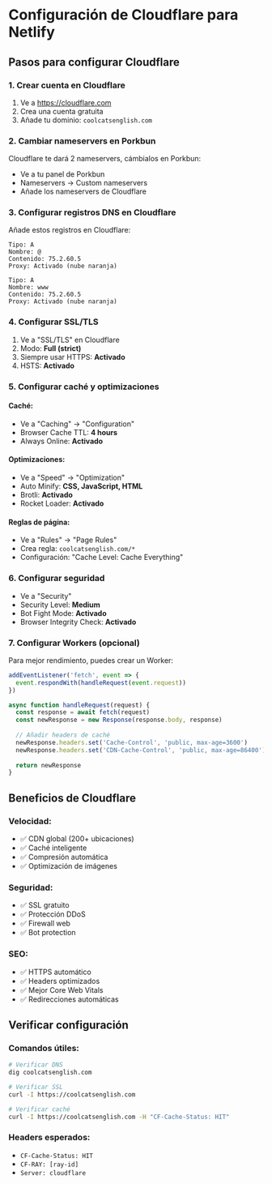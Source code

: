 # Configuración de Cloudflare para Netlify

## Pasos para configurar Cloudflare

### 1. Crear cuenta en Cloudflare
1. Ve a https://cloudflare.com
2. Crea una cuenta gratuita
3. Añade tu dominio: `coolcatsenglish.com`

### 2. Cambiar nameservers en Porkbun
Cloudflare te dará 2 nameservers, cámbialos en Porkbun:
- Ve a tu panel de Porkbun
- Nameservers → Custom nameservers
- Añade los nameservers de Cloudflare

### 3. Configurar registros DNS en Cloudflare
Añade estos registros en Cloudflare:

```
Tipo: A
Nombre: @
Contenido: 75.2.60.5
Proxy: Activado (nube naranja)

Tipo: A
Nombre: www
Contenido: 75.2.60.5
Proxy: Activado (nube naranja)
```

### 4. Configurar SSL/TLS
1. Ve a "SSL/TLS" en Cloudflare
2. Modo: **Full (strict)**
3. Siempre usar HTTPS: **Activado**
4. HSTS: **Activado**

### 5. Configurar caché y optimizaciones

#### Caché:
- Ve a "Caching" → "Configuration"
- Browser Cache TTL: **4 hours**
- Always Online: **Activado**

#### Optimizaciones:
- Ve a "Speed" → "Optimization"
- Auto Minify: **CSS, JavaScript, HTML**
- Brotli: **Activado**
- Rocket Loader: **Activado**

#### Reglas de página:
- Ve a "Rules" → "Page Rules"
- Crea regla: `coolcatsenglish.com/*`
- Configuración: "Cache Level: Cache Everything"

### 6. Configurar seguridad
- Ve a "Security"
- Security Level: **Medium**
- Bot Fight Mode: **Activado**
- Browser Integrity Check: **Activado**

### 7. Configurar Workers (opcional)
Para mejor rendimiento, puedes crear un Worker:

```javascript
addEventListener('fetch', event => {
  event.respondWith(handleRequest(event.request))
})

async function handleRequest(request) {
  const response = await fetch(request)
  const newResponse = new Response(response.body, response)
  
  // Añadir headers de caché
  newResponse.headers.set('Cache-Control', 'public, max-age=3600')
  newResponse.headers.set('CDN-Cache-Control', 'public, max-age=86400')
  
  return newResponse
}
```

## Beneficios de Cloudflare

### Velocidad:
- ✅ CDN global (200+ ubicaciones)
- ✅ Caché inteligente
- ✅ Compresión automática
- ✅ Optimización de imágenes

### Seguridad:
- ✅ SSL gratuito
- ✅ Protección DDoS
- ✅ Firewall web
- ✅ Bot protection

### SEO:
- ✅ HTTPS automático
- ✅ Headers optimizados
- ✅ Mejor Core Web Vitals
- ✅ Redirecciones automáticas

## Verificar configuración

### Comandos útiles:
```bash
# Verificar DNS
dig coolcatsenglish.com

# Verificar SSL
curl -I https://coolcatsenglish.com

# Verificar caché
curl -I https://coolcatsenglish.com -H "CF-Cache-Status: HIT"
```

### Headers esperados:
- `CF-Cache-Status: HIT`
- `CF-RAY: [ray-id]`
- `Server: cloudflare` 